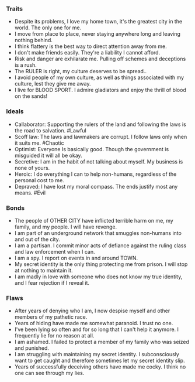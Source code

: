 
### Traits
- Despite its problems, I love my home town, it's the greatest city in the world. The only one for me.
- I move from place to place, never staying anywhere long and leaving nothing behind.
- I think flattery is the best way to direct attention away from me.
- I don't make friends easily. They're a liability I cannot afford.
- Risk and danger are exhilarate me. Pulling off schemes and deceptions is a rush.
- The RULER is right, my culture deserves to be spread..
- I avoid people of my own culture, as well as things associated with my culture, lest they give me away.
- I live for BLOOD SPORT. I admire gladiators and enjoy the thrill of blood on the sands!
### Ideals
- Callaborator: Supporting the rulers of the land and following the laws is the road to salvation. #Lawful
- Scoff law: The laws and lawmakers are corrupt. I follow laws only when it suits me. #Chaotic
- Optimist: Everyone Is basically good. Though the government is misguided it will all be okay.
- Secretive: I am in the habit of not talking about myself. My business is none of yours.
- Heroic: I do everything I can to help non-humans, regardless of the personal cost to me.
- Depraved: I have lost my moral compass. The ends justify most any means. #Evil
### Bonds
- The people of OTHER CITY have inflicted terrible harm on me, my family, and my people. I will have revenge.
- I am part of an underground network that smuggles non-humans into and out of the city.
- I am a partisan. I commit minor acts of defiance against the ruling class and law enforcement when I can.
- I am a spy. I report on events in and around TOWN.
- My secret identity is the only thing protecting me from prison. I will stop at nothing to maintain it.
- I am madly in love with someone who does not know my true identity, and I fear rejection if I reveal it.
### Flaws
- After years of denying who I am, I now despise myself and other members of my pathetic race.
- Years of hiding have made me somewhat paranoid. I trust no one.
- I've been lying so often and for so long that I can't help it anymore. I frequently lie for no reason at all.
- I am ashamed. I failed to protect a member of my family who was seized and punished.
- I am struggling with maintaining my secret identity. I subconsciously want to get caught and therefore sometimes let my secret identity slip.
- Years of successfully deceiving others have made me cocky. I think no one can see through my lies.